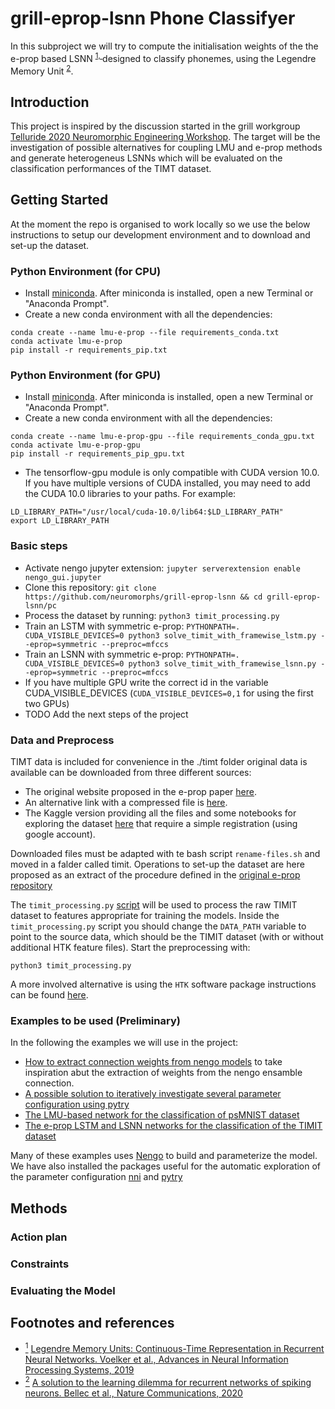 # grill-eprop-lsnn Phone Classifyer

In this subproject we will try to compute the initialisation weights of the the e-prop based LSNN <sup id="a-Voelker-2019">[1, ](#f-Voelker-2019)</sup> designed to classify phonemes, using the Legendre Memory Unit <sup id="a-bellec-2020">[2](#f-bellec-2020)</sup>.


## Introduction

This project is inspired by the discussion started in the grill workgroup [Telluride 2020 Neuromorphic Engineering Workshop](https://sites.google.com/view/telluride2020/home). 
The target will be the investigation of possible alternatives for coupling LMU and e-prop methods and generate heterogeneus LSNNs which will be evaluated on the classification performances of the TIMT dataset.



## Getting Started

At the moment the repo is organised to work locally so we use the below instructions to setup our development environment and to download and set-up the dataset. 

### Python Environment (for CPU)

* Install [miniconda](https://docs.conda.io/en/latest/miniconda.html). After miniconda is installed, open a new Terminal or "Anaconda Prompt".
* Create a new conda environment with all the dependencies: 
```
conda create --name lmu-e-prop --file requirements_conda.txt
conda activate lmu-e-prop
pip install -r requirements_pip.txt
```
### Python Environment (for GPU)

* Install [miniconda](https://docs.conda.io/en/latest/miniconda.html). After miniconda is installed, open a new Terminal or "Anaconda Prompt".
* Create a new conda environment with all the dependencies: 
```
conda create --name lmu-e-prop-gpu --file requirements_conda_gpu.txt
conda activate lmu-e-prop-gpu
pip install -r requirements_pip_gpu.txt
```
* The tensorflow-gpu module is only compatible with CUDA version 10.0. If you have multiple versions of CUDA installed, you may need to add the CUDA 10.0 libraries to your paths. For example:
```
LD_LIBRARY_PATH="/usr/local/cuda-10.0/lib64:$LD_LIBRARY_PATH"
export LD_LIBRARY_PATH
```
### Basic steps

* Activate nengo jupyter extension: `jupyter serverextension enable nengo_gui.jupyter`
* Clone this repository: `git clone https://github.com/neuromorphs/grill-eprop-lsnn && cd grill-eprop-lsnn/pc`
* Process the dataset by running: `python3 timit_processing.py`
* Train an LSTM with symmetric e-prop: `PYTHONPATH=. CUDA_VISIBLE_DEVICES=0 python3 solve_timit_with_framewise_lstm.py --eprop=symmetric --preproc=mfccs`
* Train an LSNN with symmetric e-prop: `PYTHONPATH=. CUDA_VISIBLE_DEVICES=0 python3 solve_timit_with_framewise_lsnn.py --eprop=symmetric --preproc=mfccs`
* If you have multiple GPU write the correct id in the variable CUDA_VISIBLE_DEVICES (`CUDA_VISIBLE_DEVICES=0,1` for using the first two GPUs)
* TODO Add the next steps of the project



### Data and Preprocess

TIMT data 
is included for convenience in the ./timt folder original data is available 
can be downloaded from three different sources:
* The original website proposed in the e-prop paper [here](https://catalog.ldc.upenn.edu/LDC93S1).
* An alternative link with a compressed file is [here](https://figshare.com/articles/TIMIT_zip/5802597). 
* The Kaggle version providing all the files and some notebooks for exploring the dataset [here](https://www.kaggle.com/mfekadu/darpa-timit-acousticphonetic-continuous-speech) that require a simple registration (using google account). 

Downloaded files must be adapted with te bash script `rename-files.sh` and moved in a falder called timit. 
Operations to set-up the dataset are here proposed as an extract of the procedure defined in the [original e-prop repository](https://github.com/IGITUGraz/eligibility_propagation/blob/efd02e6879c01cda3fa9a7838e8e2fd08163c16e/Figure_2_TIMIT/README.md)

The `timit_processing.py` [script](https://github.com/IGITUGraz/eligibility_propagation/blob/efd02e6879c01cda3fa9a7838e8e2fd08163c16e/Figure_2_TIMIT/timit_processing.py) will be used to process the raw TIMIT dataset to features appropriate for training the models.
Inside the `timit_processing.py` script you should change the `DATA_PATH` variable to point to the source data,
which should be the TIMIT dataset (with or without additional HTK feature files). Start the preprocessing with:

    python3 timit_processing.py


A more involved alternative is using the `HTK` software package instructions can be found [here](https://github.com/IGITUGraz/eligibility_propagation/blob/efd02e6879c01cda3fa9a7838e8e2fd08163c16e/Figure_2_TIMIT/README.md).



### Examples to be used (Preliminary)

In the following the examples we will use in the project:
* [How to extract connection weights from nengo models](https://github.com/neuromorphs/grill-lmu/blob/master/weights/Connection%20Weights%20in%20Nengo.ipynb) to take inspiration abut the extraction of weights from the nengo ensamble connection.
* [A possible solution to iteratively investigate several parameter configuration using pytry](https://github.com/neuromorphs/grill-eprop-lsnn/blob/master/rl/Using%20pytry%20to%20explore%20parameters.ipynb)
* [The LMU-based network for the classification of psMNIST dataset](https://www.nengo.ai/nengo-dl/examples/lmu.html#)
* [The e-prop LSTM and LSNN networks for the classification of the TIMIT dataset ](https://github.com/IGITUGraz/eligibility_propagation/tree/master/Figure_2_TIMIT)


Many of these examples uses [Nengo](https://www.nengo.ai/) to build and parameterize the model.
We have also installed the packages useful for the automatic exploration of the parameter configuration [nni](https://github.com/Microsoft/nni) and [pytry](https://github.com/tcstewar/pytry) 

## Methods

### Action plan

### Constraints

### Evaluating the Model

## Footnotes and references

* <a id="f-Voelker-2019" href="#a-Voelker-2019"><sup>1</sup></a> [Legendre Memory Units: Continuous-Time Representation in Recurrent Neural Networks. Voelker et al., Advances in Neural Information Processing Systems, 2019](https://papers.nips.cc/paper/9689-legendre-memory-units-continuous-time-representation-in-recurrent-neural-networks.pdf)
* <a id="f-bellec-2020" href="#a-bellec-2020"><sup>2</sup></a> [A solution to the learning dilemma for recurrent networks of spiking neurons. Bellec et al., Nature Communications, 2020](https://www.jneurosci.org/content/31/17/6266.short)
